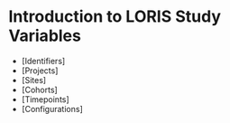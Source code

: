 # Introduction to LORIS Study Variables 

- [Identifiers]
- [Projects]
- [Sites]
- [Cohorts]
- [Timepoints]
- [Configurations]